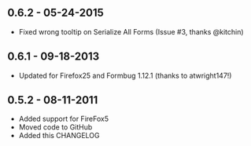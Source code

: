 0.6.2 - 05-24-2015
---
 * Fixed wrong tooltip on Serialize All Forms (Issue #3, thanks @kitchin)

0.6.1 - 09-18-2013
---
 * Updated for Firefox25 and Formbug 1.12.1 (thanks to atwright147!) 

0.5.2 - 08-11-2011
---
 * Added support for FireFox5
 * Moved code to GitHub
 * Added this CHANGELOG
